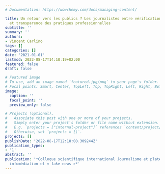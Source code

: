 ```yaml
---
# Documentation: https://wowchemy.com/docs/managing-content/

title: Un retour vers les publics ? Les journalistes entre vérification collaborative
  et transparence des pratiques professionnelles
subtitle: ''
summary: ''
authors:
- Vincent Carlino
tags: []
categories: []
date: '2021-01-01'
lastmod: 2022-08-17T14:18:19+02:00
featured: false
draft: false

# Featured image
# To use, add an image named `featured.jpg/png` to your page's folder.
# Focal points: Smart, Center, TopLeft, Top, TopRight, Left, Right, BottomLeft, Bottom, BottomRight.
image:
  caption: ''
  focal_point: ''
  preview_only: false

# Projects (optional).
#   Associate this post with one or more of your projects.
#   Simply enter your project's folder or file name without extension.
#   E.g. `projects = ["internal-project"]` references `content/project/deep-learning/index.md`.
#   Otherwise, set `projects = []`.
projects: []
publishDate: '2022-08-17T12:18:08.309244Z'
publication_types:
- '1'
abstract: ''
publication: '*Colloque scientifique international Journalisme et plateformes : Information,
  infomédiation et « fake news »*'
---
```

